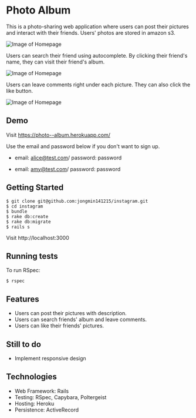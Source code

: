 # Photo Album

This is a photo-sharing web application where users can post their pictures and interact with their friends. Users' photos are stored in amazon s3.

![Image of Homepage](main.png)

Users can search their friend using autocomplete. By clicking their friend's name, they can visit their friend's album.

![Image of Homepage](search.png)

Users can leave comments right under each picture. They can also click the like button.

![Image of Homepage](comment.png)

Demo
----
Visit https://photo--album.herokuapp.com/

Use the email and password below if you don't want to sign up.
* email: alice@test.com/
password: password

* email: amy@test.com/
password: password

Getting Started
-----
```
$ git clone git@github.com:jongmin141215/instagram.git
$ cd instagram
$ bundle
$ rake db:create
$ rake db:migrate
$ rails s
```

Visit http://localhost:3000


Running tests
------
To run RSpec:
```
$ rspec
```

Features
-----
* Users can post their pictures with description.
* Users can search friends' album and leave comments.
* Users can like their friends' pictures.

Still to do
------
* Implement responsive design

Technologies
-----
* Web Framework: Rails
* Testing: RSpec, Capybara, Poltergeist
* Hosting: Heroku
* Persistence: ActiveRecord
